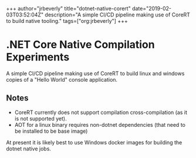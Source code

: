 +++
author="jrbeverly"
title="dotnet-native-corert"
date="2019-02-03T03:52:04Z"
description="A simple CI/CD pipeline making use of CoreRT to build native tooling."
tags=["org:jrbeverly"]
+++

# .NET Core Native Compilation Experiments

A simple CI/CD pipeline making use of CoreRT to build linux and windows copies of a "Hello World" console application.

## Notes

* CoreRT currently does not support compilation cross-compilation (as it is not supported yet).
* AOT for a linux binary requires non-dotnet dependencies (that need to be installed to be base image)

At present it is likely best to use Windows docker images for building the dotnet native jobs.